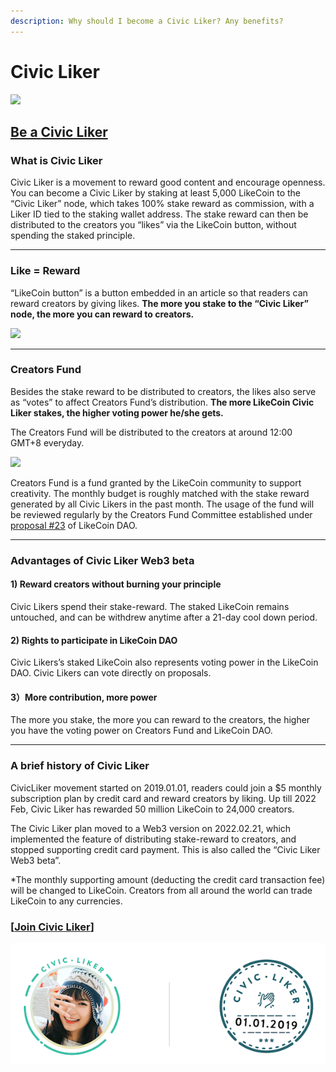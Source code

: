 ```yaml
---
description: Why should I become a Civic Liker? Any benefits?
---
```


# Civic Liker

![](../../.gitbook/assets/likecoin\_ad98\_2point0-01.png)

## [Be a **Civic Liker**](../../archive/archive/civic-liker-classic-and-2.0/be-a-civic-liker.md)

### What is Civic Liker <a href="#what-is-civic-liker" id="what-is-civic-liker"></a>

Civic Liker is a movement to reward good content and encourage openness. You can become a Civic Liker by staking at least 5,000 LikeCoin to the “Civic Liker” node, which takes 100% stake reward as commission, with a Liker ID tied to the staking wallet address. The stake reward can then be distributed to the creators you “likes” via the LikeCoin button, without spending the staked principle.

***

### Like = Reward <a href="#like-reward" id="like-reward"></a>

“LikeCoin button” is a button embedded in an article so that readers can reward creators by giving likes. **The more you stake to the “Civic Liker” node, the more you can reward to creators.**

![](https://newsletter.like.community/wp-content/uploads/sites/82/2022/02/SuperLike.gif)

***

### Creators Fund <a href="#creators-fund" id="creators-fund"></a>

Besides the stake reward to be distributed to creators, the likes also serve as “votes” to affect Creators Fund’s distribution. **The more LikeCoin Civic Liker stakes, the higher voting power he/she gets.**

The Creators Fund will be distributed to the creators at around 12:00 GMT+8 everyday.

![](https://newsletter.like.community/wp-content/uploads/sites/82/2022/02/creators-fund.jpeg)

Creators Fund is a fund granted by the LikeCoin community to support creativity. The monthly budget is roughly matched with the stake reward generated by all Civic Likers in the past month. The usage of the fund will be reviewed regularly by the Creators Fund Committee established under [proposal #23](https://stake.like.co/proposals/23) of LikeCoin DAO.

***

### Advantages of Civic Liker Web3 beta <a href="#advantages-of-civic-liker-web3-beta" id="advantages-of-civic-liker-web3-beta"></a>

#### 1) Reward creators without burning your principle <a href="#1-reward-creators-without-burning-your-principle" id="1-reward-creators-without-burning-your-principle"></a>

Civic Likers spend their stake-reward. The staked LikeCoin remains untouched, and can be withdrew anytime after a 21-day cool down period.

#### 2) Rights to participate in LikeCoin DAO <a href="#2-rights-to-participate-in-likecoin-dao" id="2-rights-to-participate-in-likecoin-dao"></a>

Civic Likers’s staked LikeCoin also represents voting power in the LikeCoin DAO. Civic Likers can vote directly on proposals.

#### 3）More contribution, more power <a href="#3-more-contribution-more-power" id="3-more-contribution-more-power"></a>

The more you stake, the more you can reward to the creators, the higher you have the voting power on Creators Fund and LikeCoin DAO.

***

### A brief history of Civic Liker <a href="#a-brief-history-of-civic-liker" id="a-brief-history-of-civic-liker"></a>

CivicLiker movement started on 2019.01.01, readers could join a $5 monthly subscription plan by credit card and reward creators by liking. Up till 2022 Feb, Civic Liker has rewarded 50 million LikeCoin to 24,000 creators.

The Civic Liker plan moved to a Web3 version on 2022.02.21, which implemented the feature of distributing stake-reward to creators, and stopped supporting credit card payment. This is also called the “Civic Liker Web3 beta”.

\*The monthly supporting amount (deducting the credit card transaction fee) will be changed to LikeCoin. Creators from all around the world can trade LikeCoin to any currencies.&#x20;

### \[[Join **Civic Liker**](../../archive/archive/civic-liker-classic-and-2.0/be-a-civic-liker.md)]

![](../../.gitbook/assets/civic-liker.png)
